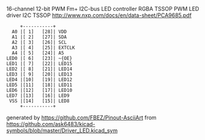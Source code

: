16-channel 12-bit PWM Fm+ I2C-bus LED controller RGBA TSSOP
PWM LED driver I2C TSSOP
http://www.nxp.com/docs/en/data-sheet/PCA9685.pdf


	     +-----------+
	  A0 |[ 1]   [28]| VDD
	  A1 |[ 2]   [27]| SDA
	  A2 |[ 3]   [26]| SCL
	  A3 |[ 4]   [25]| EXTCLK
	  A4 |[ 5]   [24]| A5
	LED0 |[ 6]   [23]| ~{OE}
	LED1 |[ 7]   [22]| LED15
	LED2 |[ 8]   [21]| LED14
	LED3 |[ 9]   [20]| LED13
	LED4 |[10]   [19]| LED12
	LED5 |[11]   [18]| LED11
	LED6 |[12]   [17]| LED10
	LED7 |[13]   [16]| LED9
	 VSS |[14]   [15]| LED8
	     +-----------+


generated by https://github.com/FBEZ/Pinout-AsciiArt from https://github.com/ask6483/kicad-symbols/blob/master/Driver_LED.kicad_sym